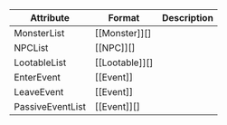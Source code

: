 | Attribute        | Format         | Description |
| ---------------- | -------------- | ----------- |
| MonsterList      | [[Monster]][]  |             |
| NPCList          | [[NPC]][]      |             |
| LootableList     | [[Lootable]][] |             |
| EnterEvent       | [[Event]]      |             |
| LeaveEvent       | [[Event]]      |             |
| PassiveEventList | [[Event]][]    |             |
